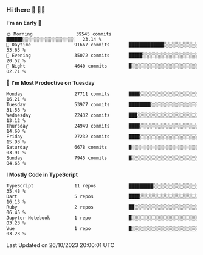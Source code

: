 ### Hi there 👋 🧑‍💻



<!--START_SECTION:waka-->
**I'm an Early 🐤** 

```text
🌞 Morning                39545 commits       ██████░░░░░░░░░░░░░░░░░░░   23.14 % 
🌆 Daytime                91667 commits       █████████████░░░░░░░░░░░░   53.63 % 
🌃 Evening                35072 commits       █████░░░░░░░░░░░░░░░░░░░░   20.52 % 
🌙 Night                  4640 commits        █░░░░░░░░░░░░░░░░░░░░░░░░   02.71 % 
```
📅 **I'm Most Productive on Tuesday** 

```text
Monday                   27711 commits       ████░░░░░░░░░░░░░░░░░░░░░   16.21 % 
Tuesday                  53977 commits       ████████░░░░░░░░░░░░░░░░░   31.58 % 
Wednesday                22432 commits       ███░░░░░░░░░░░░░░░░░░░░░░   13.12 % 
Thursday                 24949 commits       ████░░░░░░░░░░░░░░░░░░░░░   14.60 % 
Friday                   27232 commits       ████░░░░░░░░░░░░░░░░░░░░░   15.93 % 
Saturday                 6678 commits        █░░░░░░░░░░░░░░░░░░░░░░░░   03.91 % 
Sunday                   7945 commits        █░░░░░░░░░░░░░░░░░░░░░░░░   04.65 % 
```


**I Mostly Code in TypeScript** 

```text
TypeScript               11 repos            █████████░░░░░░░░░░░░░░░░   35.48 % 
Dart                     5 repos             ████░░░░░░░░░░░░░░░░░░░░░   16.13 % 
Ruby                     2 repos             ██░░░░░░░░░░░░░░░░░░░░░░░   06.45 % 
Jupyter Notebook         1 repo              █░░░░░░░░░░░░░░░░░░░░░░░░   03.23 % 
Vue                      1 repo              █░░░░░░░░░░░░░░░░░░░░░░░░   03.23 % 
```




 Last Updated on 26/10/2023 20:00:01 UTC
<!--END_SECTION:waka-->


